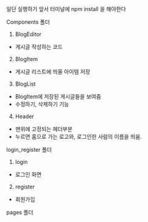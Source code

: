 일단 실행하기 앞서 터미널에
npm install 
을 해야한다

Components 폴더
1. BlogEditor
 - 게시글 작성하는 코드
2. BlogItem
 - 게시글 리스트에 띄울 아이템 저장
3. BlogList
 - BlogItem에 저장된 게시글들을 보여줌
 - 수정하기, 삭제하기 기능
4. Header
 - 맨위에 고정되는 헤더부분
 - 누르면 홈으로 가는 로고와, 로그인한 사람의 이름을 띄움.

login_register 폴더
1. login
 - 로그인 화면
2. register
 - 회원가입

pages 폴더

